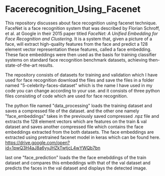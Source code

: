 # Facerecognition_Using_Facenet
This repository discusses about face recognition using facenet technique.
FaceNet is a face recognition system that was described by Florian Schroff, et al. at Google in their 2015 paper titled *FaceNet: A Unified Embedding for Face Recognition and Clustering.*
It is a system that, given a picture of a face, will extract high-quality features from the face and predict a 128 element vector representation these features, called a face embedding.
These face embeddings were then used as the basis for training classifier systems on standard face recognition benchmark datasets, achieving then-state-of-the-art results.



The repository consists of datasets for training and validation which I have used for face recognition download the files and save the files in a folder named "5-celebrity-faces-dataset" which is the name I have used in my code you can change according to your use.
and it consists of three python files consisting of code which are used for face recognition.


The python file named "data_processing" loads the training dataset and saves a compressed file of the dataset.
and the other one namely "face_embeddings" takes in the previously saved compressed .npz file and extracts the 128 element vectors which are features on the train & val dataset and saves another compressed file which contains the face embeddings extracted from the both datasets. The face embeddings are extracted using pretrained facenet model in keras which can be found here.
https://drive.google.com/open?id=1pwQ3H4aJ8a6yyJHZkTwtjcL4wYWQb7bn


last one "face_prediction" loads the the face emebddings of the train dataset and compares this embeddings with that of the val dataset and  predicts the faces in the val dataset and displays the detected image.
